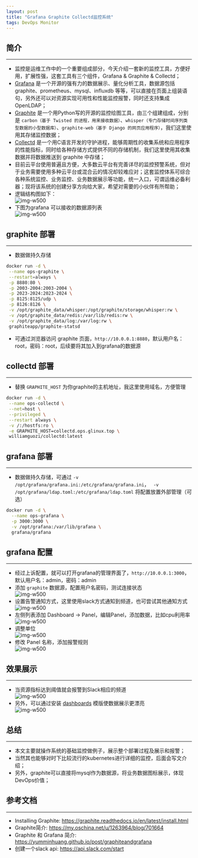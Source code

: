 ```yaml
---
layout: post
title: "Grafana Graphite Collectd监控系统"
tags: DevOps Monitor
---
```



## 简介  
----
* 监控是运维工作中的一个重要组成部分，今天介绍一套新的监控工具，方便好用，扩展性强，这套工具有三个组件，Grafana & Graphite & Collectd；
* [Grafana](https://grafana.com/) 是一个开源的强有力的数据展示、量化分析工具，数据源包括 graphite、prometheus、mysql、influxdb 等等，可以直接在页面上组装语句，另外还可以对资源实现可用性和性能监控报警，同时还支持集成OpenLDAP；
* [Graphite](https://graphiteapp.org) 是一个用Python写的开源的监控绘图工具，由三个组建组成，分别是 `carbon（基于 Twisted 的进程，用来接收数据）`、`whisper（专门存储时间序列类型数据的小型数据库）`、`graphite-web（基于 Django 的网页应用程序）`，我们这里使用其存储监控数据；
* [Collectd](https://collectd.org/) 是一个用C语言开发的守护进程，能够周期性的收集系统和应用程序的性能指标，同时给各种存储方式提供不同的存储机制，我们这里使用其收集数据并将数据推送到 graphite 中存储；
* 目前云平台使用普遍且方便，大多数云平台有完善详尽的监控预警系统，但对于业务需要使用多种云平台或混合云的情况却较难应对；这套监控体系可综合各种系统监控、业务监控、业务数据展示等功能，统一入口，可谓运维必备利器；现将该系统的创建分享方向给大家，希望对需要的小伙伴有所帮助；
* 逻辑结构图如下：  
![img-w500](/images/201910121936.png)
* 下图为grafana 可以接收的数据源列表  
![img-w500](/images/201909241731.png)

## graphite 部署
----
* 数据做持久存储
```bash
docker run -d \
 --name ops-graphite \
 --restart=always \
 -p 8880:80 \
 -p 2003-2004:2003-2004 \
 -p 2023-2024:2023-2024 \
 -p 8125:8125/udp \
 -p 8126:8126 \
 -v /opt/graphite_data/whisper:/opt/graphite/storage/whisper:rw \
 -v /opt/graphite_data/redis:/var/lib/redis:rw \
 -v /opt/graphite_data/log:/var/log:rw \
 graphiteapp/graphite-statsd
```
* 可通过浏览器访问 graphite 页面，`http://10.0.0.1:8880`，默认用户名：root，密码：root，后续要将其加入到grafana的数据源

## collectd 部署
----
* 替换 `GRAPHITE_HOST` 为你graphite的主机地址，我这里使用域名，方便管理
```bash
docker run -d \
 --name ops-collectd \
 --net=host \
 --privileged \
 --restart always \
 -v /:/hostfs:ro \
 -e GRAPHITE_HOST=collectd.ops.glinux.top \
 williamguozi/collectd:latest
```

## grafana 部署
----
* 数据做持久存储，可通过 `-v /opt/grafana/grafana.ini:/etc/grafana/grafana.ini`， ` -v /opt/grafana/ldap.toml:/etc/grafana/ldap.toml` 将配置放置外部管理（可选）
```bash
docker run -d \
  --name ops-grafana \
  -p 3000:3000 \
  -v /opt/grafana:/var/lib/grafana \
  grafana/grafana
```

## grafana 配置
----
* 经过上诉配置，就可以打开grafana的管理界面了，`http://10.0.0.1:3000`，默认用户名：admin，密码：admin
* 添加 `graphite` 数据源，配置用户名密码，测试连接状态  
![img-w500](/images/201910121605.png)
* 设置告警通知方式，这里使用slack方式通知到频道，也可尝试其他通知方式  
![img-w500](/images/201910121711.png)
* 左侧列表添加 Dashboard -> Panel，编辑Panel，添加数据，比如cpu利用率  
![img-w500](/images/201910121625.png)
* 调整单位  
![img-w500](/images/201910121631.png)
* 修改 Panel 名称，添加报警规则  
![img-w500](/images/201910121735.png)


## 效果展示
----
* 当资源指标达到阈值就会报警到Slack相应的频道  
![img-w500](/images/201910121741.png)
* 另外，可以通过安装 [dashboards](https://grafana.com/grafana/dashboards) 模版使数据展示更漂亮  
![img-w500](/images/201910121750.png)

## 总结
----
* 本文主要就操作系统的基础监控做例子，展示整个部署过程及展示和报警；
* 当然其也能够对时下比较流行的kubernetes进行详细的监控，后面会写文介绍；
* 另外，graphite可以直接将mysql作为数据源，将业务数据图标展示，体现DevOps价值；

## 参考文档
----
* Installing Graphite: <https://graphite.readthedocs.io/en/latest/install.html>
* Graphite简介: <https://my.oschina.net/u/1263964/blog/701664>
* Graphite 和 Grafana 简介: <https://yumminhuang.github.io/post/graphiteandgrafana>
* 创建一个slack api: <https://api.slack.com/start>